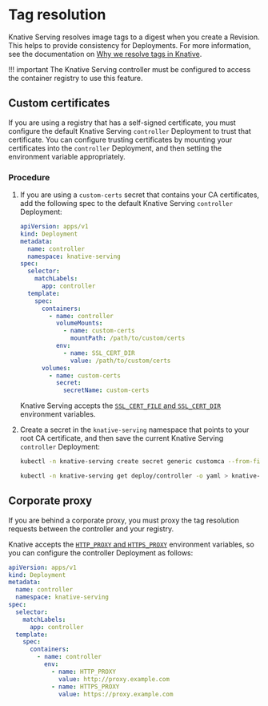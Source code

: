 # Tag resolution

Knative Serving resolves image tags to a digest when you create a Revision. This
helps to provide consistency for Deployments. For more information, see the documentation on [Why we resolve tags in Knative](https://docs.google.com/presentation/d/e/2PACX-1vTgyp2lGDsLr_bohx3Ym_2mrTcMoFfzzd6jocUXdmWQFdXydltnraDMoLxvEe6WY9pNPpUUvM-geJ-g/pub).

!!! important
    The Knative Serving controller must be configured to access the container registry to use this feature.

## Custom certificates

If you are using a registry that has a self-signed certificate, you must configure the default Knative Serving `controller` Deployment to trust that certificate. You can configure trusting certificates by mounting your certificates into the `controller` Deployment, and then setting the environment variable appropriately.

### Procedure

1. If you are using a `custom-certs` secret that contains your CA certificates, add the following spec to the default Knative Serving `controller` Deployment:

    ```yaml
    apiVersion: apps/v1
    kind: Deployment
    metadata:
      name: controller
      namespace: knative-serving
    spec:
      selector:
        matchLabels:
          app: controller
      template:
        spec:
          containers:
            - name: controller
              volumeMounts:
                - name: custom-certs
                  mountPath: /path/to/custom/certs
              env:
                - name: SSL_CERT_DIR
                  value: /path/to/custom/certs
          volumes:
            - name: custom-certs
              secret:
                secretName: custom-certs
    ```

    Knative Serving accepts the [`SSL_CERT_FILE` and `SSL_CERT_DIR`](https://pkg.go.dev/crypto/x509#SystemCertPool) environment variables.

1. Create a secret in the `knative-serving` namespace that points to your root CA certificate, and then save the current Knative Serving `controller` Deployment:

    ```bash
    kubectl -n knative-serving create secret generic customca --from-file=ca.crt=/root/ca.crt
    ```

    ```bash
    kubectl -n knative-serving get deploy/controller -o yaml > knative-serving-controller.yaml
    ```

## Corporate proxy

If you are behind a corporate proxy, you must proxy the tag resolution requests between the controller and your registry.

Knative accepts the [`HTTP_PROXY` and `HTTPS_PROXY`](https://golang.org/pkg/net/http/#ProxyFromEnvironment) environment variables, so you can configure the controller Deployment as follows:

```yaml
apiVersion: apps/v1
kind: Deployment
metadata:
  name: controller
  namespace: knative-serving
spec:
  selector:
    matchLabels:
      app: controller
  template:
    spec:
      containers:
        - name: controller
          env:
            - name: HTTP_PROXY
              value: http://proxy.example.com
            - name: HTTPS_PROXY
              value: https://proxy.example.com
```
